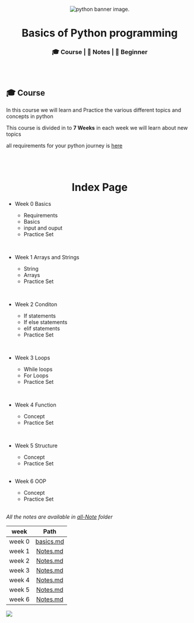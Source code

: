 <p align="center">
  <img src="https://1.bp.blogspot.com/-tRUfbhCbapU/Xo_xGuV6CJI/AAAAAAAAbzU/8QhYnL0p06ceYd43zO-mubZ-DFIev0n0wCLcBGAsYHQ/w1200-h630-p-k-no-nu/How-to-Learn-Python.jpg" alt=" python banner image."><br>

<h1 align="center">  Basics of Python programming  </h1>
<h3 align="center">🎓 Course | 📝 Notes | 🔰 Beginner</h3>
</p>
<br>
<br>

## 🎓 Course

In this course we will learn and Practice the various different topics and concepts in python

This course is divided in to **7 Weeks** in each week we will learn about new topics

all requirements for your python journey is [here](./week-0-basics/requirements.md)

<br><br>

<h1 align="center"> Index Page </h1>

-   Week 0 Basics

    -   Requirements
    -   Basics
    -   input and ouput
    -   Practice Set

<br>

-   Week 1 Arrays and Strings

    -   String
    -   Arrays
    -   Practice Set

<br>

-   Week 2 Conditon

    -   If statements
    -   If else statements
    -   elif statements
    -   Practice Set

<br>

-   Week 3 Loops

    -   While loops
    -   For Loops
    -   Practice Set

<br>

-   Week 4 Function

    -   Concept
    -   Practice Set

<br>

-   Week 5 Structure

    -   Concept
    -   Practice Set

    <br>

-   Week 6 OOP

    -   Concept
    -   Practice Set

    <br>

_All the notes are available in [all-Note](./all-Note/) folder_

|  week  |                  Path                  |
| :----: | :------------------------------------: |
| week 0 | [basics.md](./week-0-basics/basics.md) |
| week 1 |  [Notes.md](./week-1-arrays-string/)   |
| week 2 |    [Notes.md](./week-2-condition/)     |
| week 3 |       [Notes.md](./week-3-loop/)       |
| week 4 |     [Notes.md](./week-4-function/)     |
| week 5 |    [Notes.md](./week-5-structure/)     |
| week 6 |       [Notes.md](./week-6-OOP/)        |

<img src="https://th.bing.com/th/id/R.6ad0b4d695201e8dadd5fe059a0afe63?rik=SStSfe0t9rsvsA&riu=http%3a%2f%2fonlinefanatic.com%2fwp-content%2fuploads%2f2016%2f04%2fJoin-Us-on-Discord-Banner.png&ehk=NST%2bVR%2btzDy7Q8%2fnoWB869SHy5UQikMVzXiWjpQZ2QM%3d&risl=&pid=ImgRaw&r=0">

